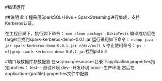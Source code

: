 #编译运行

##说明
此工程采用SparkSQL+Hive + SparkStreaming进行集成，支持Kerberos认证。

在工程目录下，执行如下命令：
`mvn clean package -DskipTests`
编译成功后在target会找到spark-kerberos-demo-0.0.1.jar
运行采用如下命令：
`nohup java -jar spark-kerberos-demo-0.0.1.jar >/dev/null &` 
停止使用命令： `ps -ef|grep spark-kerberos-demo-0.0.1.jar`找到pid kill

#端口与数据库参数配置
在src/main/resources目录下application.properties指定profiles：
test---测试环境
dev--开发环境
prod--生产环境
然后在application-{profile}.properties文件中配置
